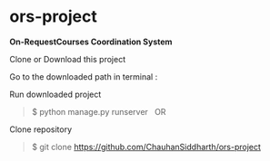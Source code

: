 # ors-project
**On-RequestCourses Coordination System**

Clone or Download this project

Go to the downloaded path in terminal :

Run downloaded project 

  > $ python manage.py runserver
  
OR

Clone repository

  > $ git clone https://github.com/ChauhanSiddharth/ors-project
